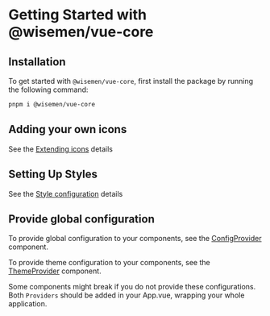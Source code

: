 # Getting Started with @wisemen/vue-core

## Installation

To get started with `@wisemen/vue-core`, first install the package by running the following command:

```bash
pnpm i @wisemen/vue-core
```

## Adding your own icons

See the <a href="/vue-core/guide/extending-icons.html">Extending icons</a> details

## Setting Up Styles

See the <a href="/vue-core/guide/styling.html#style-configuration-api">Style configuration</a> details

## Provide global configuration

To provide global configuration to your components, see the <a href="/vue-core/components/config-provider/config-provider.html">ConfigProvider</a> component.

To provide theme configuration to your components, see the <a href="/vue-core/components/theme-provider/theme-provider.html">ThemeProvider</a> component.

Some components might break if you do not provide these configurations. Both `Providers` should be added in your App.vue, wrapping your whole application.